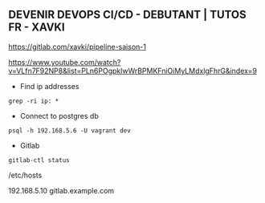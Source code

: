 ## DEVENIR DEVOPS CI/CD - DEBUTANT | TUTOS FR - XAVKI

https://gitlab.com/xavki/pipeline-saison-1


https://www.youtube.com/watch?v=VLfn7F92NP8&list=PLn6POgpklwWrBPMKFniOiMyLMdxlgFhrG&index=9

* Find ip addresses
```
grep -ri ip: *
```

* Connect to postgres db
```
psql -h 192.168.5.6 -U vagrant dev
```

* Gitlab
```
gitlab-ctl status
```

/etc/hosts

192.168.5.10 gitlab.example.com